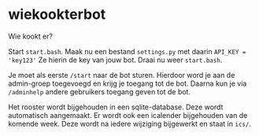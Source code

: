 # wiekookterbot
Wie kookt er?

Start `start.bash`.
Maak nu een bestand `settings.py` met daarin `API_KEY = 'key123'` Ze hierin de key van jouw bot. Draai nu weer `start.bash`.

Je moet als eerste `/start` naar de bot sturen. Hierdoor word je aan de admin-groep toegevoegd en krijg je toegang tot de bot. Daarna kun je via `/adminhelp` andere gebruikers toegang geven tot de bot.

Het rooster wordt bijgehouden in een sqlite-database. Deze wordt automatisch aangemaakt. Er wordt ook een icalender bijgehouden van de komende week. Deze wordt na iedere wijziging bijgewerkt en staat in `ics/`.
